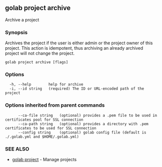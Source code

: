 ## golab project archive

Archive a project

### Synopsis


Archives the project if the user is either admin or the project owner of this project. This action is idempotent, thus archiving an already archived project will not change the project.

```
golab project archive [flags]
```

### Options

```
  -h, --help        help for archive
  -i, --id string   (required) The ID or URL-encoded path of the project
```

### Options inherited from parent commands

```
      --ca-file string   (optional) provides a .pem file to be used in certificates pool for SSL connection
      --ca-path string   (optional) provides a directory with .pem certificates to be used for SSL connection
      --config string    (optional) golab config file (default is ./.golab.yml and $HOME/.golab.yml)
```

### SEE ALSO
* [golab project](golab_project.md)	 - Manage projects

